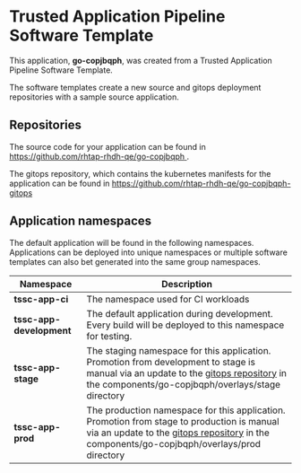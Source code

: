 # Trusted Application Pipeline Software Template

This application, **go-copjbqph**, was created from a Trusted Application Pipeline Software Template.

The software templates create a new source and gitops deployment repositories with a sample source application. 

## Repositories

The source code for your application can be found in [https://github.com/rhtap-rhdh-qe/go-copjbqph ](https://github.com/rhtap-rhdh-qe/go-copjbqph ).
 
The gitops repository, which contains the kubernetes manifests for the application can be found in 
[https://github.com/rhtap-rhdh-qe/go-copjbqph-gitops ](https://github.com/rhtap-rhdh-qe/go-copjbqph-gitops ) 

## Application namespaces 

The default application will be found in the following namespaces. Applications can be deployed into unique namespaces or multiple software templates can also bet generated into the same group namespaces.  

|  Namespace   |  Description   |  
| -------- | -------- |
| **tssc-app-ci** | The namespace used for CI workloads |
| **tssc-app-development** | The default application during development. Every build will be deployed to this namespace for testing. |
| **tssc-app-stage** | The staging namespace for this application. Promotion from development to stage is manual via an update to the [gitops repository](https://github.com/rhtap-rhdh-qe/go-copjbqph-gitops ) in the components/go-copjbqph/overlays/stage directory |
| **tssc-app-prod** | The production namespace for this application. Promotion from stage to production is manual via an update to the [gitops repository](https://github.com/rhtap-rhdh-qe/go-copjbqph-gitops ) in the components/go-copjbqph/overlays/prod directory |